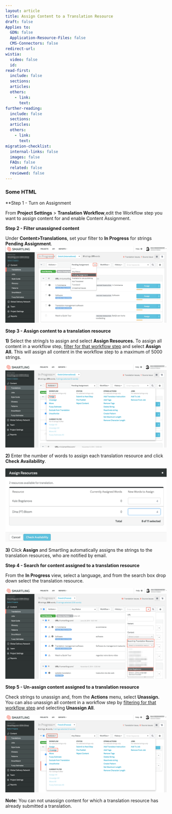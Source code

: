 ```yaml
---
layout: article
title: Assign Content to a Translation Resource
draft: false
Applies to:
  GDN: false
  Application-Resource-Files: false
  CMS-Connectors: false
redirect-url:
wistia:
  video: false
  id:
read-first:
  include: false
  sections:
  articles:
  others:
    - link:
      text:
further-reading:
  include: false
  sections:
  articles:
  others:
    - link:
      text:
migration-checklist:
  internal-links: false
  images: false
  FAQs: false
  related: false
  reviewed: false
---
```



### Some HTML

**Step 1 - Turn on Assignment

From **Project Settings** &gt; **Translation Workflow**,edit the Workflow step you want to assign content for and enable Content Assignment.

**Step 2 - Filter unassigned content**

Under **Content&gt;Translations**, set your filter to **In Progress** for strings **Pending Assignment**.![](/uploads/versions/assign1---x----2480-1172x---.png)

**Step 3 - Assign content to a translation resource**

**1)** Select the string/s to assign and select **Assign Resources.** To assign all content in a workflow step, [filter for that workflow step](/hc/en-us/articles/203416736) and select **Assign All.** This will assign all content in the workflow step to a maximum of 5000 strings.

![](/uploads/versions/assign2---x----2476-1272x---.png)

**2)** Enter the number of words to assign each translation resource and click **Check Availability**.

![](/uploads/versions/assign3---x----1644-748x---.png)

**3)** Click **Assign** and Smartling automatically assigns the strings to the translation resources, who are notified by email.

**Step 4 - Search for content assigned to a translation resource**

From the **In Progress** view, select a language, and from the search box drop down select the translation resource.

![](/uploads/versions/assign4---x----2468-1388x---.png)

**Step 5 - Un-assign content assigned to a translation resource**

Check strings to unassign and, from the **Actions** menu, select **Unassign.** You can also unassign all content in a workflow step by [filtering for that workflow step](/hc/en-us/articles/203416736) and selecting **Unassign All**.

![](/uploads/versions/assign5---x----2478-1186x---.png)

**Note:** You can not unassign content for which a translation resource has already submitted a translation.